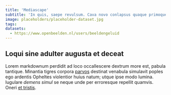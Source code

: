 ```yaml
---
title: 'Mediascape'
subtitle: 'In quis, saepe revulsum. Cava novo conlapsus quaque primoque, in cupiens, nam.'
image: placeholders/placeholder-dataset.jpg
tags:
datasets:
  - https://www.openbeelden.nl/users/beeldengeluid
---
```


## Loqui sine adulter augusta et deceat

Lorem markdownum perdidit ad loco occallescere dextrum more est, pabula
tantique. Minantia tigres corpora [parvos](http://ad.io/cancer) destinat
venabula simulavit poples ego ardentis Opheltes violentior huius natum; utque
ipse modo lumina. Iugulare _demens simul_ se neque unde per erroresque repellit
quamvis. Oneri [et tristis](http://pennae-temesaea.com/).
